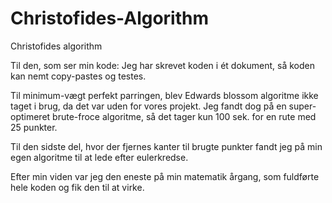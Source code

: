 # Christofides-Algorithm
Christofides algorithm

Til den, som ser min kode:
Jeg har skrevet koden i ét dokument, så koden kan nemt copy-pastes og testes.

Til minimum-vægt perfekt parringen, blev Edwards blossom algoritme ikke taget i brug, da det var uden for vores projekt.
Jeg fandt dog på en super-optimeret brute-froce algoritme, så det tager kun 100 sek. for en rute med 25 punkter.

Til den sidste del, hvor der fjernes kanter til brugte punkter fandt jeg på min egen algoritme til at lede efter eulerkredse.

Efter min viden var jeg den eneste på min matematik årgang, som fuldførte hele koden og fik den til at virke.
